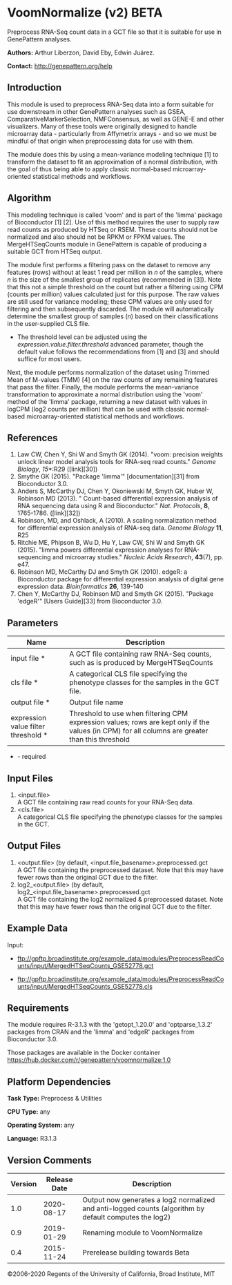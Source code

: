 # VoomNormalize (v2) BETA

Preprocess RNA-Seq count data in a GCT file so that it is suitable for use in GenePattern analyses.

**Authors:** Arthur Liberzon, David Eby, Edwin Juárez.

**Contact:** http://genepattern.org/help

## Introduction

This module is used to preprocess RNA-Seq data into a form suitable for use downstream in other GenePattern analyses such as GSEA, ComparativeMarkerSelection, NMFConsensus, as well as GENE-E and other visualizers.  Many of these tools were originally designed to handle microarray data - particularly from Affymetrix arrays - and so we must be mindful of that origin when preprocessing data for use with them.

The module does this by using a mean-variance modeling technique [1] to transform the dataset to fit an approximation of a normal distribution, with the goal of thus being able to apply classic normal-based microarray-oriented statistical methods and workflows.

## Algorithm

This modeling technique is called 'voom' and is part of the 'limma' package of Bioconductor [1] [2].  Use of this method requires the user to supply raw read counts as produced by HTSeq or RSEM.  These counts should not be normalized and also should not be RPKM or FPKM values.  The MergeHTSeqCounts module in GenePattern is capable of producing a suitable GCT from HTSeq output.

The module first performs a filtering pass on the dataset to remove any features (rows) without at least 1 read per million in _n_ of the samples, where _n_ is the size of the smallest group of replicates (recommended in [3]).  Note that this not a simple threshold on the count but rather a filtering using CPM (counts per million) values calculated just for this purpose.  The raw values are still used for variance modeling; these CPM values are only used for filtering and then subsequently discarded.  The module will automatically determine the smallest group of samples (_n_) based on their classifications in the user-supplied CLS file.

* The threshold level can be adjusted using the _expression.value.filter.threshold_  advanced parameter, though the default value follows the recommendations from [1] and [3] and should suffice for most users.

Next, the module performs normalization of the dataset using Trimmed Mean of M-values (TMM) [4] on the raw counts of any remaining features that pass the filter.  Finally, the module performs the mean-variance transformation to approximate a normal distribution using the 'voom' method of the 'limma' package, returning a new dataset with values in logCPM (log2 counts per million) that can be used with classic normal-based microarray-oriented statistical methods and workflows.

## References

1. Law CW, Chen Y, Shi W and Smyth GK (2014). "voom: precision weights unlock linear model analysis tools for RNA-seq read counts." _Genome Biology_, *15**:R29 ([link][30])
2. Smythe GK (2015). "Package 'limma'" [documentation][31] from Bioconductor 3.0.
3. Anders S, McCarthy DJ, Chen Y, Okoniewski M, Smyth GK, Huber W, Robinson MD (2013). " Count-based differential expression analysis of RNA sequencing data using R and Bioconductor." _Nat. Protocols_, **8**, 1765-1786. ([link][32])
4. Robinson, MD, and Oshlack, A (2010). A scaling normalization method for differential expression analysis of RNA-seq data. _Genome Biology_ **11**, R25
5. Ritchie ME, Phipson B, Wu D, Hu Y, Law CW, Shi W and Smyth GK (2015). "limma powers differential expression analyses for RNA-sequencing and microarray studies." _Nucleic Acids Research_, **43**(7), pp. e47.
6. Robinson MD, McCarthy DJ and Smyth GK (2010). edgeR: a Bioconductor package for differential expression analysis of digital gene expression data. _Bioinformatics_ **26**, 139-140
7. Chen Y, McCarthy DJ, Robinson MD and Smyth GK (2015). "Package 'edgeR'" [Users Guide][33] from Bioconductor 3.0.

## Parameters

| Name                                | Description                                                                                                                                      |
| ----------------------------------- | ------------------------------------------------------------------------------------------------------------------------------------------------ |
| input file *                        | A GCT file containing raw RNA-Seq counts, such as is produced by MergeHTSeqCounts                                                                |
| cls file *                          | A categorical CLS file specifying the phenotype classes for the samples in the GCT file.                                                         |
| output file *                       | Output file name                                                                                                                                 |
| expression value filter threshold * | Threshold to use when filtering CPM expression values; rows are kept only if the values (in CPM) for all columns are greater than this threshold |
* \- required

## Input Files

1. <input.file>  
A GCT file containing raw read counts for your RNA-Seq data.  
2. <cls.file>  
A categorical CLS file specifying the phenotype classes for the samples in the GCT.  

## Output Files

1. <output.file>  (by default, <input.file_basename>.preprocessed.gct  
A GCT file containing the preprocessed dataset.  Note that this may have fewer rows than the original GCT due to the filter.
2. log2_<output.file>  (by default, log2_<input.file_basename>.preprocessed.gct  
A GCT file containing the log2 normalized & preprocessed dataset.  Note that this may have fewer rows than the original GCT due to the filter.

## Example Data

Input:

- ftp://gpftp.broadinstitute.org/example_data/modules/PreprocessReadCounts/input/MergedHTSeqCounts_GSE52778.gct  

- ftp://gpftp.broadinstitute.org/example_data/modules/PreprocessReadCounts/input/MergedHTSeqCounts_GSE52778.cls  

## Requirements

The module requires R-3.1.3 with the 'getopt_1.20.0' and 'optparse_1.3.2' packages from CRAN and the 'limma' and 'edgeR' packages from Bioconductor 3.0.

Those packages are available in the Docker container https://hub.docker.com/r/genepattern/voomnormalize:1.0

## Platform Dependencies

**Task Type:**
Preprocess & Utilities

**CPU Type:**
any

**Operating System:**
any

**Language:**
R3.1.3

## Version Comments

| Version | Release Date | Description                      |
| ------- | ------------ | -------------------------------- |
| 1.0     | 2020-08-17   | Output now generates a log2 normalized and anti-logged counts (algorithm by default computes the log2)|
| 0.9     | 2019-01-29   | Renaming module to VoomNormalize |
| 0.4     | 2015-11-24   | Prerelease building towards Beta |

©2006-2020 Regents of the University of California, Broad Institute, MIT
